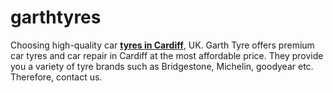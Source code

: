 # garthtyres
Choosing high-quality car **[tyres in Cardiff](https://www.garthtyrescardiff.co.uk)**, UK. Garth Tyre offers premium car tyres and car repair in Cardiff at the most affordable price. They provide you a variety of tyre brands such as Bridgestone, Michelin, goodyear etc. Therefore, contact us.
